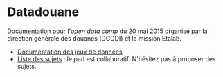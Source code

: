 # Datadouane

Documentation pour l'*open data camp* du 20 mai 2015 organisé par la direction générale des douanes (DGDDI) et la mission Etalab. 

* [Documentation des jeux de données](https://wiki-agd.data.gouv.fr/index.php/Portail:Douanes)
* [Liste des sujets](https://mensuel.framapad.org/p/Open_Data_Camp_Douanes) : le pad est collaboratif. N'hésitez pas à proposer des sujets.

